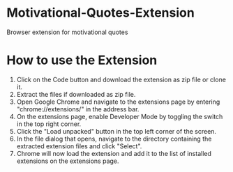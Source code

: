 # Motivational-Quotes-Extension
Browser extension for motivational quotes

# How to use the Extension
 1. Click on the Code button and download the extension as zip file or clone it.
 2. Extract the files if downloaded as zip file.
 3. Open Google Chrome and navigate to the extensions page by entering "chrome://extensions/" in the address bar.
 4. On the extensions page, enable Developer Mode by toggling the switch in the top right corner.
 5. Click the "Load unpacked" button in the top left corner of the screen.
 6. In the file dialog that opens, navigate to the directory containing the extracted extension files and click "Select".
 7. Chrome will now load the extension and add it to the list of installed extensions on the extensions page.
